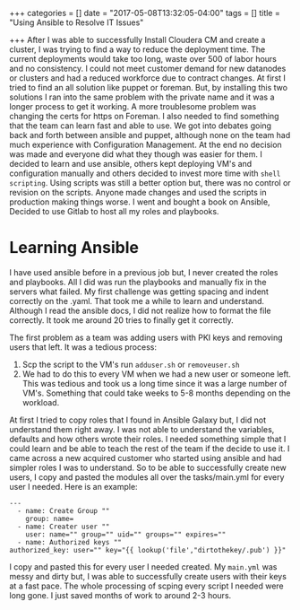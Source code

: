 +++
categories = []
date = "2017-05-08T13:32:05-04:00"
tags = []
title = "Using Ansible to Resolve IT Issues"

+++
After I was able to successfully Install Cloudera CM and create a cluster, I was trying to find a way to reduce the deployment time. The current deployments would take too long, waste over 500 of labor hours and no consistency. I could not meet customer demand for new datanodes or clusters and had a reduced workforce due to contract changes. At first I tried to find an all solution like puppet or foreman. But, by installing this two solutions I ran into the same problem with the private name and it was a longer process to get it working. A more troublesome problem was changing the certs for https on Foreman. I also needed to find something that the team can learn fast and able to use. We got into debates going back and forth between ansible and puppet, although none on the team had much experience with Configuration Management. At the end no decision was made and everyone did what they though was easier for them. I decided to learn and use ansible, others kept deploying VM's and configuration manually and others decided to invest more time with ``` shell scripting ```. Using scripts was still a better option but, there was no control or revision on the scripts. Anyone made changes and used the scripts in production making things worse. I went and bought a book on Ansible, Decided to use Gitlab to host all my roles and playbooks.


# Learning Ansible

I have used ansible before in a previous job but, I never created the roles and playbooks. All I did was run the playbooks and manually fix in the servers what failed. My first challenge was getting spacing and indent correctly on the .yaml. That took me a while to learn and understand. Although I read the ansible docs, I did not realize how to format the file correctly. It took me around 20 tries to finally get it correctly.

The first problem as a team was adding users with PKI keys and removing users that left. It was a tedious process:

1. Scp the script to the VM's run ```adduser.sh``` or ```removeuser.sh```
2. We had to do this to every VM when we had a new user or someone left. This was tedious and took us a long time since it was a large number of VM's. Something that could take weeks to 5-8 months depending on the workload.

At first I tried to copy roles that I found in Ansible Galaxy but, I did not understand them right away. I was not able to understand the variables, defaults and how others wrote their roles. I needed something simple that I could learn and be able to teach the rest of the team if the decide to use it. I came across a new acquired customer who started using ansible and had simpler roles I was to understand. So to be able to successfully create new users, I copy and pasted the modules all over the tasks/main.yml for every user I needed. Here is an example:

```
---
  - name: Create Group ""
    group: name=
  - name: Creater user ""
    user: name="" group="" uid="" groups="" expires=""
  - name: Authorized keys ""
authorized_key: user="" key="{{ lookup('file',"dirtothekey/.pub') }}"
```
I copy and pasted this for every user I needed created. My ```main.yml``` was messy and dirty but, I was able to successfully create users with their keys at a fast pace. The whole processing of scping every script I needed were long gone. I just saved months of work to around 2-3 hours.
